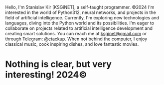 Hello, I'm Stanislav Kir [KSGiNET], a self-taught programmer. ©2024
I'm interested in the world of Python312, neural networks, and projects in the field of artificial intelligence.
Currently, I'm exploring new technologies and languages, diving into the Python world and its possibilities.
I'm eager to collaborate on projects related to artificial intelligence development and creating smart solutions.
You can reach me at ksginet@gmail.com or through Telegram: [@ctackup](https://t.me/ctackup).
When not behind the computer, I enjoy classical music, cook inspiring dishes, and love fantastic movies.
# Nothing is clear, but very interesting!  2024©
